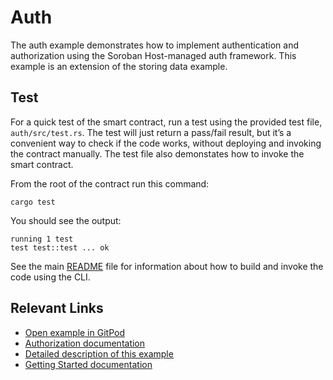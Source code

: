 # Auth
The auth example demonstrates how to implement authentication and authorization using the Soroban Host-managed auth framework. This example is an extension of the storing data example.

## Test
For a quick test of the smart contract, run a test using the provided test file, `auth/src/test.rs`. The test will just return a pass/fail result, but it’s a convenient way to check if the code works, without deploying and invoking the contract manually. The test file also demonstates how to invoke the smart contract. 

From the root of the contract run this command:

```
cargo test
```

You should see the output:

```
running 1 test
test test::test ... ok
```

See the main [README](../README.md) file for information about how to build and invoke the code using the CLI.

## Relevant Links
- [Open example in GitPod](https://gitpod.io/#https://github.com/stellar/soroban-examples)
- [Authorization documentation](https://developers.stellar.org/docs/learn/encyclopedia/security/authorization)
- [Detailed description of this example](https://developers.stellar.org/docs/build/smart-contracts/example-contracts/auth)
- [Getting Started documentation](https://developers.stellar.org/docs/build/smart-contracts/getting-started)
